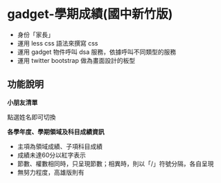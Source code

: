 gadget-學期成績(國中新竹版)
==========================

* 身份「家長」
* 運用 less css 語法來撰寫 css
* 運用 gadget 物件呼叫 dsa 服務，依據呼叫不同類型的服務
* 運用 twitter bootstrap 做為畫面設計的板型


功能說明
-------

**小朋友清單**

點選姓名即可切換


**各學年度、學期領域及科目成績資訊**

* 主項為領域成績、子項科目成績
* 成績未達60分以紅字表示
* 節數、權數相同時，只呈現節數；相異時，則以「/」符號分隔，各自呈現
* 無努力程度，高雄版則有